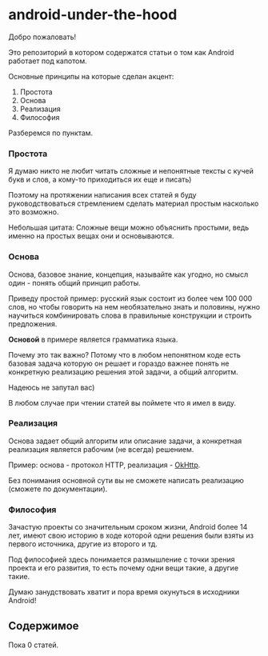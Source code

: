 # android-under-the-hood

Добро пожаловать!

Это репозиторий в котором содержатся статьи о том как Android работает под капотом.

Основные принципы на которые сделан акцент:

1) Простота
2) Основа
3) Реализация
4) Философия

Разберемся по пунктам.

### Простота

Я думаю никто не любит читать сложные и непонятные тексты с кучей букв и слов, а кому-то приходиться их еще и писать)

Поэтому на протяжении написания всех статей я буду руководствоваться стремлением сделать материал простым насколько это возможно.

Небольшая цитата: Сложные вещи можно объяснить простыми, ведь именно на простых вещах они и основываются.

### Основа

Основа, базовое знание, концепция, называйте как угодно, но смысл один - понять общий принцип работы.

Приведу простой пример: русский язык состоит из более чем 100 000 слов, но чтобы говорить на нем необязательно знать и половины, нужно научиться комбинировать слова в правильные конструкции и строить предложения. 

<b>Основой</b> в примере является грамматика языка.

Почему это так важно? Потому что в любом непонятном коде есть базовая задача которую он решает и гораздо важнее понять не конкретную реализацию решения этой задачи, а общий алгоритм.

Надеюсь не запутал вас) 

В любом случае при чтении статей вы поймете что я имел в виду.

### Реализация

Основа задает общий алгоритм или описание задачи, а конкретная реализация является рабочим (не всегда) решением.

Пример: основа - протокол HTTP, реализация - [OkHttp](https://github.com/square/okhttp).

Без понимания основной сути вы не сможете написать реализацию (сможете по документации).

### Философия

Зачастую проекты со значительным сроком жизни, Android более 14 лет, имеют свою историю в ходе которой одни решения были взяты из первого источника, другие из второго и тд.

Под философией здесь понимается размышление с точки зрения проекта и его развития, то есть почему одни вещи такие, а другие такие.

Думаю занудствовать хватит и пора время окунуться в исходники Android!

## Содержимое

Пока 0 статей.



